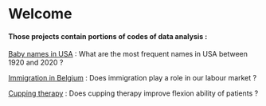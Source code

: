 # Welcome

#### Those projects contain portions of codes of data analysis :

<a href="https://nbviewer.org/github/Togetlucky/Togetlucky.github.io/blob/main/usa_baby_names.ipynb"> Baby names in USA</a> : What are the most frequent names in USA between 1920 and 2020 ?

<a href="https://nbviewer.org/github/Togetlucky/Togetlucky.github.io/blob/main/Investigating%20long-term%20relationship%20between%202%20variables.ipynb">Immigration in Belgium</a> : Does immigration play a role in our labour market ?

<a href="https://nbviewer.org/github/Togetlucky/Togetlucky.github.io/blob/main/Cupping%20therapy.ipynb"> Cupping therapy</a> : Does cupping therapy improve flexion ability of patients ?
